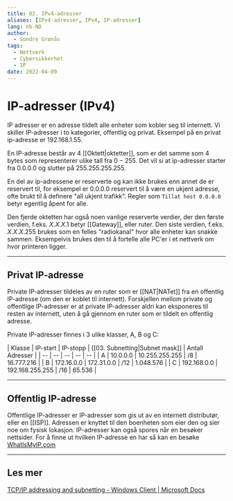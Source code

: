 ```yaml
---
title: 02. IPv4-adresser
aliases: [IPv4-adresser, IPv4, IP-adresser]
lang: nb-NO
author:
  - Sondre Grønås
tags:
  - Nettverk
  - Cybersikkerhet
  - IP
date: 2022-04-09
---
```

# IP-adresser (IPv4)
IP adresser er en adresse tildelt alle enheter som kobler seg til internett. Vi skiller IP-adresser i to kategorier, offentlig og privat. Eksempel på en privat ip-adresse er $192.168.1.55$.

En IP-adresse består av 4 [[Oktett|oktetter]], som er det samme som 4 bytes som representerer ulike tall fra $0-255$. Det vil si at ip-adresser starter fra $0.0.0.0$ og slutter på $255.255.255.255$.

En del av ip-adressene er reserverte og kan ikke brukes enn annet de er reservert til, for eksempel er $0.0.0.0$ reservert til å være en ukjent adresse, ofte brukt til å definere "all ukjent trafikk". Regler som `Tillat host 0.0.0.0` betyr egentlig åpent for alle.

Den fjerde oktetten har også noen vanlige reserverte verdier, der den første verdien, f.eks. $X.X.X.1$ betyr [[Gateway]], eller ruter. Den siste verdien, f.eks. $X.X.X.255$ brukes som en felles "radiokanal" hvor alle enheter kan snakke sammen. Eksempelvis brukes den til å fortelle alle PC'er i et nettverk om hvor printeren ligger.

---
## Privat IP-adresse
Private IP-adresser tildeles av en ruter som er [[NAT|NATet]] fra en offentlig IP-adresse (om den er koblet til internett). Forskjellen mellom private og offentlige IP-adresser er at private IP-adresser aldri kan eksponeres til resten av internett, uten å gå gjennom en ruter som er tildelt en offentlig adresse.

Private IP-adresser finnes i 3 ulike klasser, A, B og C:

| Klasse | IP-start | IP-stopp | [[03. Subnetting|Subnet mask]] | Antall Adresser |
| -- | -- | -- | -- | -- | 
| A | $10.0.0.0$ | $10.255.255.255$ | $/8$ | $16.777.216$ |
| B | $172.16.0.0$ | $172.31.0.0$ | $/12$ | $1.048.576$ |
| C | $192.168.0.0$ | $192.168.255.255$ | $/16$ | $65.536$ |

---
## Offentlig IP-adresse
Offentlige IP-adresser er IP-adresser som gis ut av en internett distributør, eller en [[ISP]]. Adressen er knyttet til den boenheten som eier den og sier noe om fysisk lokasjon. IP-adresser kan også spores når en besøker nettsider. For å finne ut hvilken IP-adresse en har så kan en besøke [WhatIsMyIP.com](https://www.whatismyip.com/)

---
## Les mer
[TCP/IP addressing and subnetting - Windows Client | Microsoft Docs](https://docs.microsoft.com/en-us/troubleshoot/windows-client/networking/tcpip-addressing-and-subnetting)